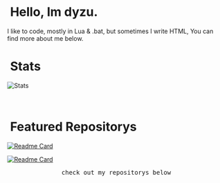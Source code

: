 
# &nbsp;Hello, Im dyzu.

I like to code, mostly in Lua & .bat, but sometimes I write HTML, You can find more about me below. 

# &nbsp;Stats

![Stats](https://github-readme-stats.vercel.app/api?username=dyzuofficial&hide=contribs,prs&show_icons=true&bg_color=0d1116&title_color=FFFFFF&text_color=FFFFFF&icon_color=FFFFFF)

&nbsp;

# &nbsp;Featured Repositorys

[![Readme Card](https://github-readme-stats.vercel.app/api/pin/?username=dyzuofficial&repo=dyzuofficial&bg_color=0d1116&title_color=FFFFFF&text_color=FFFFFF&icon_color=FFFFFF)](https://github.com/dyzuofficial/dyzuofficial) 


[![Readme Card](https://github-readme-stats.vercel.app/api/pin/?username=CyrisXD&repo=love-lock-card&bg_color=0d1116&title_color=ce09ec&text_color=a4aacb&icon_color=007ec6)](https://github.com/CyrisXD/love-lock-card)
&nbsp;

<p align="center"><samp>
check out my repositorys below
  </samp>
</p>
